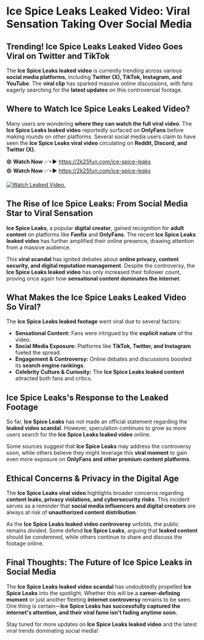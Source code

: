 # Ice Spice Leaks Leaked Video: Viral Sensation Taking Over Social Media

## **Trending! Ice Spice Leaks Leaked Video Goes Viral on Twitter and TikTok**
The **Ice Spice Leaks leaked video** is currently trending across various **social media platforms**, including **Twitter (X), TikTok, Instagram, and YouTube**. The **viral clip** has sparked massive online discussions, with fans eagerly searching for the **latest updates** on this controversial footage.

## **Where to Watch Ice Spice Leaks Leaked Video?**
Many users are wondering **where they can watch the full viral video**. The **Ice Spice Leaks leaked video** reportedly surfaced on **OnlyFans** before making rounds on other platforms. Several social media users claim to have seen the **Ice Spice Leaks viral video** circulating on **Reddit, Discord, and Twitter (X).**

🟢 **Watch Now** ✅=► https://2k25fun.com/ice-spice-leaks  
🟢 **Watch Now** ✅=► https://2k25fun.com/ice-spice-leaks  

[![Watch Leaked Video.](https://miro.medium.com/v2/resize:fit:828/format:webp/1*cilzJN44JGOrTw9NJCrNHA.gif "Watch Leaked Video")](https://2k25fun.com/ice-spice-leaks)

## **The Rise of Ice Spice Leaks: From Social Media Star to Viral Sensation**
**Ice Spice Leaks**, a popular **digital creator**, gained recognition for **adult content** on platforms like **Fanfix** and **OnlyFans**. The recent **Ice Spice Leaks leaked video** has further amplified their online presence, drawing attention from a massive audience.

This **viral scandal** has ignited debates about **online privacy, content security, and digital reputation management**. Despite the controversy, the **Ice Spice Leaks leaked video** has only increased their follower count, proving once again how **sensational content dominates the internet**.

## **What Makes the Ice Spice Leaks Leaked Video So Viral?**
The **Ice Spice Leaks leaked footage** went viral due to several factors:
- **Sensational Content:** Fans were intrigued by the **explicit nature** of the video.
- **Social Media Exposure:** Platforms like **TikTok, Twitter, and Instagram** fueled the spread.
- **Engagement & Controversy:** Online debates and discussions boosted its **search engine rankings**.
- **Celebrity Culture & Curiosity:** The **Ice Spice Leaks leaked content** attracted both fans and critics.

## **Ice Spice Leaks's Response to the Leaked Footage**
So far, **Ice Spice Leaks** has not made an official statement regarding the **leaked video scandal**. However, speculation continues to grow as more users search for the **Ice Spice Leaks leaked video** online.

Some sources suggest that **Ice Spice Leaks** may address the controversy soon, while others believe they might leverage this **viral moment** to gain even more exposure on **OnlyFans and other premium content platforms**.

## **Ethical Concerns & Privacy in the Digital Age**
The **Ice Spice Leaks viral video** highlights broader concerns regarding **content leaks, privacy violations, and cybersecurity risks**. This incident serves as a reminder that **social media influencers and digital creators** are always at risk of **unauthorized content distribution**.

As the **Ice Spice Leaks leaked video controversy** unfolds, the public remains divided. Some defend **Ice Spice Leaks**, arguing that **leaked content** should be condemned, while others continue to share and discuss the footage online.

## **Final Thoughts: The Future of Ice Spice Leaks in Social Media**
The **Ice Spice Leaks leaked video scandal** has undoubtedly propelled **Ice Spice Leaks** into the spotlight. Whether this will be a **career-defining moment** or just another fleeting **internet controversy** remains to be seen. One thing is certain—**Ice Spice Leaks has successfully captured the internet's attention, and their viral fame isn't fading anytime soon.**

Stay tuned for more updates on **Ice Spice Leaks leaked video** and the latest viral trends dominating social media!